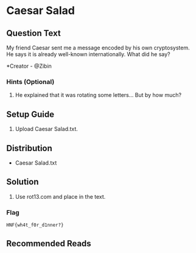 # Caesar Salad

## Question Text

My friend Caesar sent me a message encoded by his own cryptosystem. He says it is already well-known internationally. What did he say?

*Creator - @Zibin

### Hints (Optional)
1. He explained that it was rotating some letters... But by how much?


## Setup Guide
1. Upload Caesar Salad.txt.

## Distribution
- Caesar Salad.txt

## Solution
1. Use rot13.com and place in the text.

### Flag
`HNF{wh4t_f0r_d1nner?}`

## Recommended Reads
